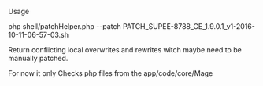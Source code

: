 Usage

php shell/patchHelper.php --patch PATCH_SUPEE-8788_CE_1.9.0.1_v1-2016-10-11-06-57-03.sh

Return conflicting local overwrites and rewrites witch maybe need to be manually patched.

For now it only Checks php files from the app/code/core/Mage
